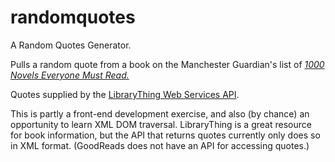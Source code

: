# randomquotes
A Random Quotes Generator.

Pulls a random quote from a book on the Manchester Guardian's list of *[1000 Novels Everyone Must Read.](https://www.theguardian.com/books/2009/jan/23/bestbooks-fiction)*

Quotes supplied by the [LibraryThing Web Services API](http://www.librarything.com/services/rest/documentation/1.1/).

This is partly a front-end development exercise, and also (by chance) an opportunity to learn XML DOM traversal.
LibraryThing is a great resource for book information, but the API that returns quotes currently only does so in XML format.
(GoodReads does not have an API for accessing quotes.)



